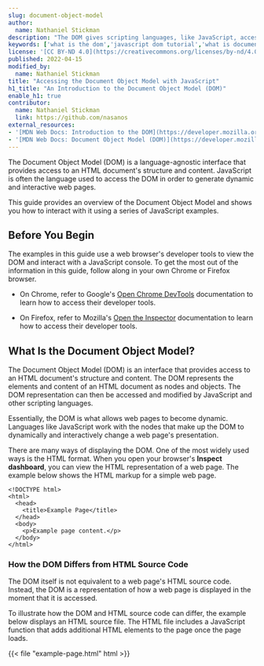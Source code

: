 ```yaml
---
slug: document-object-model
author:
  name: Nathaniel Stickman
description: "The DOM gives scripting languages, like JavaScript, access to an HTML document''s structure and content. This guide discusses accessing the DOM with JavaScript."
keywords: ['what is the dom','javascript dom tutorial','what is document object model']
license: '[CC BY-ND 4.0](https://creativecommons.org/licenses/by-nd/4.0)'
published: 2022-04-15
modified_by:
  name: Nathaniel Stickman
title: "Accessing the Document Object Model with JavaScript"
h1_title: "An Introduction to the Document Object Model (DOM)"
enable_h1: true
contributor:
  name: Nathaniel Stickman
  link: https://github.com/nasanos
external_resources:
- '[MDN Web Docs: Introduction to the DOM](https://developer.mozilla.org/en-US/docs/Web/API/Document_Object_Model/Introduction)'
- '[MDN Web Docs: Document Object Model (DOM)](https://developer.mozilla.org/en-US/docs/Web/API/Document_Object_Model)'
---
```


The Document Object Model (DOM) is a language-agnostic interface that provides access to an HTML document's structure and content. JavaScript is often the language used to access the DOM in order to generate dynamic and interactive web pages.

This guide provides an overview of the Document Object Model and shows you how to interact with it using a series of JavaScript examples.

## Before You Begin

The examples in this guide use a web browser's developer tools to view the DOM and interact with a JavaScript console. To get the most out of the information in this guide, follow along in your own Chrome or Firefox browser.

- On Chrome, refer to Google's [Open Chrome DevTools](https://developer.chrome.com/docs/devtools/open/#elements) documentation to learn how to access their developer tools.

- On Firefox, refer to Mozilla's [Open the Inspector](https://developer.mozilla.org/en-US/docs/Tools/Page_Inspector/How_to/Open_the_Inspector) documentation to learn how to access their developer tools.

## What Is the Document Object Model?

The Document Object Model (DOM) is an interface that provides access to an HTML document's structure and content. The DOM represents the elements and content of an HTML document as nodes and objects. The DOM representation can then be accessed and modified by JavaScript and other scripting languages.

Essentially, the DOM is what allows web pages to become dynamic. Languages like JavaScript work with the nodes that make up the DOM to dynamically and interactively change a web page's presentation.

There are many ways of displaying the DOM. One of the most widely used ways is the HTML format. When you open your browser's **Inspect dashboard**, you can view the HTML representation of a web page. The example below shows the HTML markup for a simple web page.

    <!DOCTYPE html>
    <html>
      <head>
        <title>Example Page</title>
      </head>
      <body>
        <p>Example page content.</p>
      </body>
    </html>

### How the DOM Differs from HTML Source Code

The DOM itself is not equivalent to a web page's HTML source code. Instead, the DOM is a representation of how a web page is displayed in the moment that it is accessed.

To illustrate how the DOM and HTML source code can differ, the example below displays an HTML source file. The HTML file includes a JavaScript function that adds additional HTML elements to the page once the page loads.

{{< file "example-page.html" html >}}
<!DOCTYPE html>
<html>
  <head>
    <title>Example Page</title>
    <script>
        function addExampleList() {
            const exampleList = document.createElement("ul");

            const exampleListItem1 = document.createElement("li");
            const exampleListItem1Text = document.createTextNode("First item");
            exampleListItem1.appendChild(exampleListItem1Text);

            const exampleListItem2 = document.createElement("li");
            const exampleListItem2Text = document.createTextNode("second item");
            exampleListItem2.appendChild(exampleListItem2Text);

            exampleList.appendChild(exampleListItem1);
            exampleList.appendChild(exampleListItem2);

            document.body.appendChild(exampleList);
        }
    </script>
  </head>
  <body onload="addExampleList();">
    <p>Example page content.</p>
  </body>
</html>
{{< /file >}}

Once the HTML page is loaded and the JavaScript runs, the DOM representation of the HTML source above resembles the code displayed below. The JavaScript has been left out to make the resulting HTML easier to read. The HTML now includes an unordered list (`<ul>...</ul>`) with two list items (`<li>...</li>`).

    <!DOCTYPE html>
    <html>
        <head>
            <title>Example Page</title>
            <script>[...]</script>
        </head>
        <body onload="addExampleList();">
            <p>Example page content.</p>
            <ul>
                <li>First item</li>
                <li>Second item</li>
            </ul>
        </body>
    </html>

Since the DOM is concerned with displaying the current state of an HTML page, it now displays the new HTML elements that were added to the page by the JavaScript. The DOM always reflects any additions, subtractions, or other modifications that happen to a web page. This characteristic is what enables the DOM to make web pages dynamic.

## The Document Object Model and JavaScript

Most often, JavaScript is how web developers interact with the DOM. JavaScript is able to access the DOM with the `document` object and the nodes nested under it.

The next sections explain what the `document` object is and the parts that make it up.

### Document Object

To work with the DOM, client-side JavaScript provides the `document` object. This object includes properties and methods to access and modify the DOM.

The previous section included some examples of the `document` object in action. Below are two additional commands that show more of the `document` object's features.

1.  The `document` object's properties provide information about the HTML document or access to its nested nodes. They also allow you to modify characteristics of the DOM as shown in the example below:

        document.body.style.backgroundColor = "blue";

    The example JavaScript accesses the `document` object's `backgroundColor` property and sets its value to `"blue"`. The web page it modifies should now have a blue background. The DOM representation of the change looks as follows:

        <!DOCTYPE html>
        <html>
            <head>
                <title>Example Page</title>
                <script>[...]</script>
            </head>
            <body onload="addExampleList();" style="background-color: blue;">
                <p>Example page content.</p>
                <ul>
                    <li>First item</li>
                    <li>second item</li>
                </ul>
            </body>
        </html>

    The color blue is assigned to the `<body>` element using the `style` attribute.

1.  The `document` object has several methods that do everything from provide access to specific nodes to add new nodes to the DOM. In the example below, the `getElementsByTagName()` method grabs every HTML element with the tag name, `<li>`. The JavaScript loops through those elements, and then outputs each elements `textContent` attributes.

        for (item of document.getElementsByTagName("li")) {
            console.log(item.textContent);
        }

    Using the `for` loop above, the JavaScript console should display the following output:

    {{< output >}}
First item
Second item
{{< /output >}}

### Nodes and Elements

The `document` object contains numerous other objects that all make up the DOM. These objects are called *nodes*. Nodes include everything from HTML elements, to attributes, to text.

You are likely to work most frequently with *element* nodes. DOM element nodes correspond to a web page's HTML elements. They allow you to access and manipulate the building blocks of a web page.

The script used in the [How the DOM Differs from HTML Source](/docs/guides/document-object-model/#how-the-dom-differs-from-html-source-code) section added a `<ul>` element and `<li>` elements to the page. This added the following two kinds of nodes to the page:

- *Element nodes*, which were created using the `document.createElement` method.
- *Text nodes*, created with the `document.createTextNode` method.

Each part of the `document` object is actually a node of some kind or other. Additionally, each node inherits common properties, like the `appendChild` method, which lets elements add text nodes.

The `document` object does more than just let you extend the DOM. For instance, you can also use it to navigate the DOM and make precise modifications to it. The script below demonstrates how these modifications can be made to the DOM. Access the [example-page.html](example-page.html) page in your browser. Then, open your browser's JavaScript console, and enter in the following JavaScript:

    const listItems = document.getElementsByTagName("li");

    for (item of listItems) {
        const newTextNode = document.createTextNode(item.textContent.replace("item", "thing"));

        item.innerHTML = "";
        item.appendChild(newTextNode);
    }

As a result, the DOM is updated and the text, `item`, contained within the `<li>` tags is updated to `thing`.

    <!DOCTYPE html>
    <html>
        <head>
            <title>Example Page</title>
            <script>[...]</script>
          </head>
          <body onload="addExampleList();">
            <p>Example page content.</p>
            <ul>
                <li>First thing</li>
                <li>Second thing</li>
            </ul>
        </body>
    </html>

## Conclusion

The DOM provides an interface to an HTML web page. This enables you to manipulate the structure and content of a web page using scripting languages, like JavaScript. This guide introduced you to the DOM and demonstrated how JavaScript is used to add, modify, and remove HTML elements from a web page.
